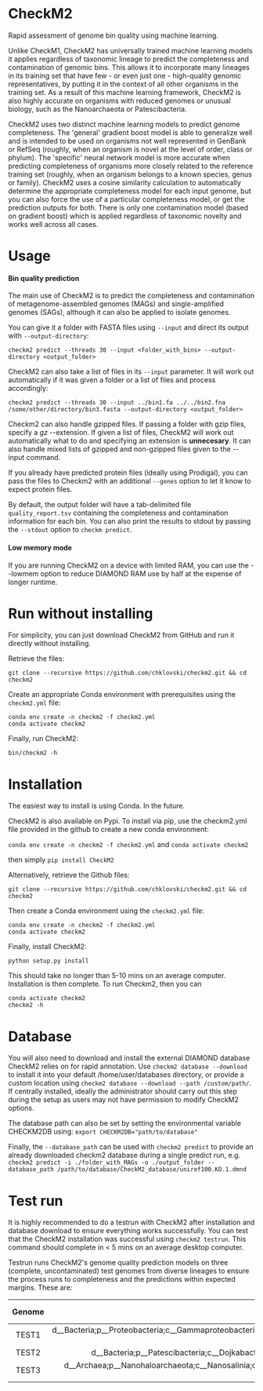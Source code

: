 # CheckM2
Rapid assessment of genome bin quality using machine learning. 

Unlike CheckM1, CheckM2 has universally trained machine learning models it applies regardless of taxonomic lineage to predict the completeness and contamination of genomic bins. This allows it to incorporate many lineages in its training set that have few - or even just one - high-quality genomic representatives, by putting it in the context of all other organisms in the training set. As a result of this machine learning framework, CheckM2 is also highly accurate on organisms with reduced genomes or unusual biology, such as the Nanoarchaeota or Patescibacteria. 

CheckM2 uses two distinct machine learning models to predict genome completeness. The 'general' gradient boost model is able to generalize well and is intended to be used on  organisms not well represented in GenBank or RefSeq (roughly, when an organism is novel at the level of order, class or phylum). The 'specific' neural network model is more accurate when predicting completeness of organisms more closely related to the reference training set (roughly, when an organism belongs to a known species, genus or family). CheckM2 uses a cosine similarity calculation to automatically determine the appropriate completeness model for each input genome, but you can also force the use of a particular completeness model, or get the prediction outputs for both. There is only one contamination model (based on gradient boost) which is applied regardless of taxonomic novelty and works well across all cases. 

# Usage

#### Bin quality prediction
The main use of CheckM2 is to predict the completeness and contamination of metagenome-assembled genomes (MAGs) and single-amplified genomes (SAGs), although it can also be applied to isolate genomes. 

You can give it a folder with FASTA files using `--input` and direct its output with `--output-directory`:
```
checkm2 predict --threads 30 --input <folder_with_bins> --output-directory <output_folder> 
```

CheckM2 can also take a list of files in its `--input` parameter. It will work out automatically if it was given a folder or a list of files and process accordingly:
```
checkm2 predict --threads 30 --input ../bin1.fa ../../bin2.fna /some/other/directory/bin3.fasta --output-directory <output_folder> 
```
Checkm2 can also handle gzipped files. If passing a folder with gzip files, specify a *gz* --extension. If given a list of files, CheckM2 will work out automatically what to do and specifying an extension is **unnecesary**. It can also handle mixed lists of gzipped and non-gzipped files given to the --input command.   

If you already have predicted protein files (ideally using Prodigal), you can pass the files to Checkm2 with an additional `--genes` option to let it know to expect protein files.  

By default, the output folder will have a tab-delimited file `quality_report.tsv` containing the completeness and contamination information for each bin. You can also print the results to stdout by passing the `--stdout` option to `checkm predict`.

#### Low memory mode
If you are running CheckM2 on a device with limited RAM, you can use the --lowmem option to reduce DIAMOND RAM use by half at the expense of longer runtime. 

# Run without installing

For simplicity, you can just download CheckM2 from GitHub and run it directly without installing. 

Retrieve the files: 
```
git clone --recursive https://github.com/chklovski/checkm2.git && cd checkm2
```

Create an appropriate Conda environment with prerequisites using the `checkm2.yml` file:
```
conda env create -n checkm2 -f checkm2.yml
conda activate checkm2
```

Finally, run CheckM2:
```
bin/checkm2 -h
```

# Installation

The easiest way to install is using Conda. In the future. 

CheckM2 is also available on Pypi. To install via pip, use the checkm2.yml file provided in the github to create a new conda environment:

`conda env create -n checkm2 -f checkm2.yml` and 
`conda activate checkm2`

then simply `pip install CheckM2`

Alternatively, retrieve the Github files: 

```
git clone --recursive https://github.com/chklovski/checkm2.git && cd checkm2
```

Then create a Conda environment using the `checkm2.yml` file:
```
conda env create -n checkm2 -f checkm2.yml
conda activate checkm2
```

Finally, install CheckM2:
```
python setup.py install
```

This should take no longer than 5-10 mins on an average computer. Installation is then complete. To run Checkm2, then you can
```
conda activate checkm2
checkm2 -h
```

# Database

You will also need to download and install the external DIAMOND database CheckM2 relies on for rapid annotation. 
Use `checkm2 database --download` to install it into your default /home/user/databases directory, 
or provide a custom location using `checkm2 database --download --path /custom/path/`. If centrally installed, ideally the administrator should carry out this step during the setup as users may not have permission to modify CheckM2 options. 

The database path can also be set by setting the environmental variable CHECKM2DB using:
`export CHECKM2DB="path/to/database"`

Finally, the `--database_path` can be used with `checkm2 predict` to provide an already downloaded checkm2 database during a single predict run, e.g. `checkm2 predict -i ./folder_with_MAGs -o ./output_folder --database_path /path/to/database/CheckM2_database/uniref100.KO.1.dmnd`

# Test run

It is highly recommended to do a testrun with CheckM2 after installation and database download to ensure everything works successfully. 
You can test that the CheckM2 installation was successful using `checkm2 testrun`. This command should complete in < 5 mins on an average desktop computer. 

Testrun runs CheckM2's genome quality prediction models on three (complete, uncontaminated) test genomes from diverse lineages to ensure the process runs to completeness and the predictions within expected margins. These are: 


|Genome | GTDB taxonomy | CheckM1 Completeness  | CheckM1 Contamination|
|  :---:   |  :---:   |  :---:  |  :---:  |
|TEST1 | d__Bacteria;p__Proteobacteria;c__Gammaproteobacteria;o__Enterobacterales;f__Enterobacteriaceae;g__Escherichia;s__Escherichia coli |99.97| 0.04|
|TEST2 | d__Bacteria;p__Patescibacteria;c__Dojkabacteria;o__SC72;f__SC72;g__UBA5209;s__UBA5209 sp002840365 | 79.86 | 0.00|
|TEST3 | d__Archaea;p__Nanohaloarchaeota;c__Nanosalinia;o__Nanosalinales;f__Nanosalinaceae;g__Nanohalobium;s__Nanohalobium sp001761425 | 87.77 |0.00| 
